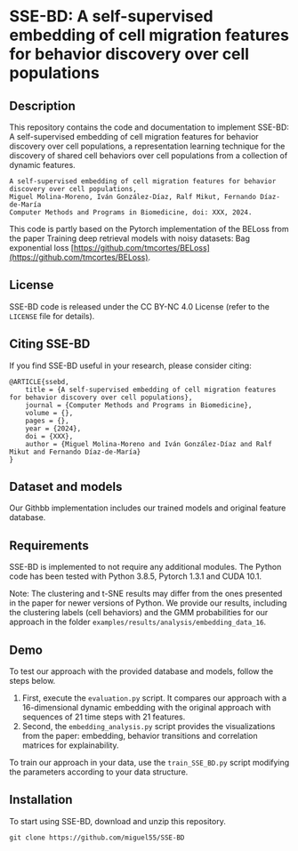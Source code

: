 # SSE-BD: A self-supervised embedding of cell migration features for behavior discovery over cell populations

## Description
This repository contains the code and documentation to implement SSE-BD: A self-supervised embedding of cell migration features for behavior discovery over cell populations, a representation learning technique for the discovery of shared cell behaviors over cell populations from a collection of dynamic features. 

```
A self-supervised embedding of cell migration features for behavior discovery over cell populations,
Miguel Molina-Moreno, Iván González-Díaz, Ralf Mikut, Fernando Díaz-de-María
Computer Methods and Programs in Biomedicine, doi: XXX, 2024. 
```

This code is partly based on the Pytorch implementation of the BELoss from the paper Training deep retrieval models with noisy datasets: Bag exponential loss [https://github.com/tmcortes/BELoss](https://github.com/tmcortes/BELoss).

## License

SSE-BD code is released under the CC BY-NC 4.0 License (refer to the `LICENSE` file for details).

## Citing SSE-BD

If you find SSE-BD useful in your research, please consider citing:

	@ARTICLE{ssebd,
		title = {A self-supervised embedding of cell migration features for behavior discovery over cell populations},
		journal = {Computer Methods and Programs in Biomedicine},
		volume = {},
		pages = {},
		year = {2024},
		doi = {XXX},
		author = {Miguel Molina-Moreno and Iván González-Díaz and Ralf Mikut and Fernando Díaz-de-María}
	}
  
## Dataset and models

Our Githbb implementation includes our trained models and original feature database.

## Requirements

SSE-BD is implemented to not require any additional modules. The Python code has been tested with Python 3.8.5, Pytorch 1.3.1 and CUDA 10.1.

Note: The clustering and t-SNE results may differ from the ones presented in the paper for newer versions of Python. We provide our results, including the clustering labels (cell behaviors) and the GMM probabilities for our approach in the folder `examples/results/analysis/embedding_data_16`.

## Demo

To test our approach with the provided database and models, follow the steps below. 

1. First, execute the `evaluation.py` script. It compares our approach with a 16-dimensional dynamic embedding with the original approach with sequences of 21 time steps with 21 features.
2. Second, the `embedding_analysis.py` script provides the visualizations from the paper: embedding, behavior transitions and correlation matrices for explainability.

To train our approach in your data, use the `train_SSE_BD.py` script modifying the parameters according to your data structure.

## Installation

To start using SSE-BD, download and unzip this repository.
```
git clone https://github.com/miguel55/SSE-BD
```
